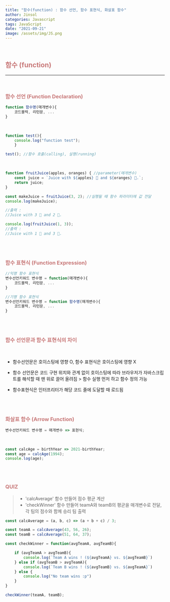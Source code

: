 ```yaml
---
title: "함수(function) : 함수 선언, 함수 표현식, 화살표 함수"
author: Jinsol
categories: Javascript
tags: JavaScript
date: "2021-09-21"
image: /assets/img/JS.png
---
```


<br>

## <span style="color:#c87979">함수 (function)</span>

<hr>
<br>

### <span style="color:#c87979">함수 선언 (Function Declaration)</span>

```javascript
function 함수명(매개변수){
    코드블럭, 리턴문, ...
}
```

<br>

```javascript
function test(){
    console.log("function test");
    }

test(); //함수 호출(calling), 실행(running)   
``` 

<br>

```javascript
function fruitJuice(apples, oranges) { //parameter(매개변수)
    const juice = `Juice with ${apples} 🍎 and ${oranges} 🍊.`;
    return juice;
} 

const makeJuice = fruitJuice(3, 2); //실행될 때 함수 파라미터에 값 전달
console.log(makeJuice);

//출력 : 
//Juice with 3 🍎 and 2 🍊.

console.log(fruitJuice(1, 3));
//출력 : 
//Juice with 1 🍎 and 3 🍊.
```

<br><br>

### <span style="color:#c87979">함수 표현식 (Function Expression)</span>

```javascript
//익명 함수 표현식
변수선언키워드 변수명 = function(매개변수){
    코드블럭, 리턴문, ...
}

//기명 함수 표현식
변수선언키워드 변수명 = function 함수명(매개변수){
    코드블럭, 리턴문, ...
}
```

<br><br>

### <span style="color:#c87979">함수 선언문과 함수 표현식의 차이</span>
<br>

- 함수선언문은 호이스팅에 영향 O, 함수 표현식은 호이스팅에 영향 X

- 함수 선언문은 코드 구현 위치와 관계 없이 호이스팅에 따라 브라우저가 자바스크립트를 해석할 때 맨 위로 끌어 올려짐 > 함수 실행 먼저 하고 함수 정의 가능

- 함수표현식은 인터프리터가 해당 코드 줄에 도달할 때 로드됨

<br><br>

### <span style="color:#c87979">화살표 함수 (Arrow Function)</span>

```javascript
변수선언키워드 변수명 = 매개변수 => 표현식;
```

<br>

```javascript
const calcAge = birthYear => 2021-birthYear;
const age = calcAge(1994);
console.log(age);
```

<br><br>

### <span style="color:#c87979">QUIZ</span>
 
> - 'calcAverage' 함수 만들어 점수 평균 계산
> - 'checkWinner' 함수 만들어 teamA와 teamB의 평균을 매개변수로 전달, 각 팀의 점수와 함께 승리 팀 출력

```javascript
const calcAverage = (a, b, c) => (a + b + c) / 3;

const teamA = calcAverage(43, 56, 26);
const teamB = calcAverage(51, 64, 37);

const checkWinner = function(avgTeamA, avgTeamB){

    if (avgTeamA > avgTeamB){
        console.log(`Team A wins ! (${avgTeamA} vs. ${avgTeamB}`)
    } else if (avgTeamB > avgTeamA){
        console.log(`Team B wins ! (${avgTeamB} vs. ${avgTeamA}`)
    } else {
        console.log("No team wins :p")
    }
}

checkWinner(teamA, teamB);
```
